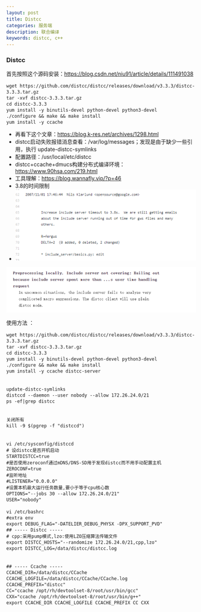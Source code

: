 ```yaml
---
layout: post
title: Distcc
categories: 服务端
description: 联合编译
keywords: distcc, c++
---
```


### Distcc

首先按照这个源码安装：https://blog.csdn.net/niu91/article/details/111491038

~~~shell
wget https://github.com/distcc/distcc/releases/download/v3.3.3/distcc-3.3.3.tar.gz
tar -xvf distcc-3.3.3.tar.gz
cd distcc-3.3.3
yum install -y binutils-devel python-devel python3-devel
./configure && make && make install
yum install -y ccache
~~~

- 再看下这个文章：https://blog.k-res.net/archives/1298.html
- distcc启动失败报错消息查看：/var/log/messages；发现是由于缺少一些引用，执行 update-distcc-symlinks
- 配置路径：/usr/local/etc/distcc
- distcc+ccache+dmucs构建分布式编译环境：https://www.90hsa.com/219.html
- 工具理解：https://blog.wannafly.vip/?p=46
- 3.8的时间限制
- ![](\images\posts\server\12312312415.png)

![](\images\posts\server\1415651.png)

使用方法 ：

~~~shell
wget https://github.com/distcc/distcc/releases/download/v3.3.3/distcc-3.3.3.tar.gz
tar -xvf distcc-3.3.3.tar.gz
cd distcc-3.3.3
yum install -y binutils-devel python-devel python3-devel
./configure && make && make install
yum install -y ccache distcc-server


update-distcc-symlinks
distccd --daemon --user nobody --allow 172.26.24.0/21
ps -ef|grep distcc


关闭所有
kill -9 $(pgrep -f "distccd")


vi /etc/sysconfig/distccd
# 设distcc是否开机启动
STARTDISTCC=true
#是否使用zeroconf通过mDNS/DNS-SD用于发现distcc而不用手动配置主机
ZEROCONF=true
#监听地址
#LISTENER="0.0.0.0"
#设置本机最大运行任务数量,要小于等于cpu核心数
OPTIONS="--jobs 30 --allow 172.26.24.0/21"
USER="nobody"

vi /etc/bashrc
#extra env
export DEBUG_FLAG="-DATELIER_DEBUG_PHYSX -DPX_SUPPORT_PVD"
## ----- Distcc -----
# cpp:采用pump模式,lzo:使用LZO压缩算法传输文件
export DISTCC_HOSTS="--randomize 172.26.24.0/21,cpp,lzo"
export DISTCC_LOG=/data/distcc/distcc.log


## ----- Ccache -----
CCACHE_DIR=/data/distcc/CCache
CCACHE_LOGFILE=/data/distcc/CCache/CCache.log
CCACHE_PREFIX="distcc"
CC="ccache /opt/rh/devtoolset-8/root/usr/bin/gcc"
CXX="ccache /opt/rh/devtoolset-8/root/usr/bin/g++"
export CCACHE_DIR CCACHE_LOGFILE CCACHE_PREFIX CC CXX
~~~


